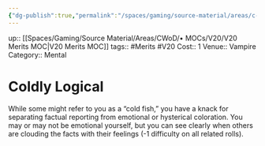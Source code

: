 ```yaml
---
{"dg-publish":true,"permalink":"/spaces/gaming/source-material/areas/c-wo-d/genre/vampire/v20/merits-and-flaws/coldly-logical/","dgHomeLink":true,"dgPassFrontmatter":true}
---
```


up:: [[Spaces/Gaming/Source Material/Areas/CWoD/• MOCs/V20/V20 Merits MOC|V20 Merits MOC]]
tags:: #Merits #V20 
Cost:: 1
Venue:: Vampire
Category:: Mental
# Coldly Logical
While some might refer to you as a “cold fish,” you
have a knack for separating factual reporting from emotional
or hysterical coloration. You may or may not be
emotional yourself, but you can see clearly when others
are clouding the facts with their feelings (-1 difficulty
on all related rolls).